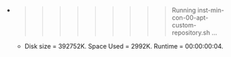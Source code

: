 * >>>>>>>>> Running inst-min-con-00-apt-custom-repository.sh ...
  * Disk size = 392752K. Space Used = 2992K. Runtime = 00:00:00:04.
